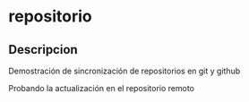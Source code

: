 # repositorio

## Descripcion 

Demostración de sincronización de repositorios en git y github

Probando la actualización en el repositorio remoto
